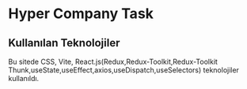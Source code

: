 <h1>Hyper Company Task</h1>
 
<h2>Kullanılan Teknolojiler</h2>
  Bu sitede CSS, Vite, React.js(Redux,Redux-Toolkit,Redux-Toolkit Thunk,useState,useEffect,axios,useDispatch,useSelectors) teknolojiler kullanıldı.
